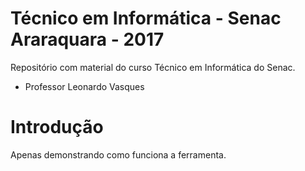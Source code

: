 # Técnico em Informática - Senac Araraquara - 2017
Repositório com material do curso Técnico em Informática do Senac.

- Professor Leonardo Vasques

# Introdução
Apenas demonstrando como funciona a ferramenta.
